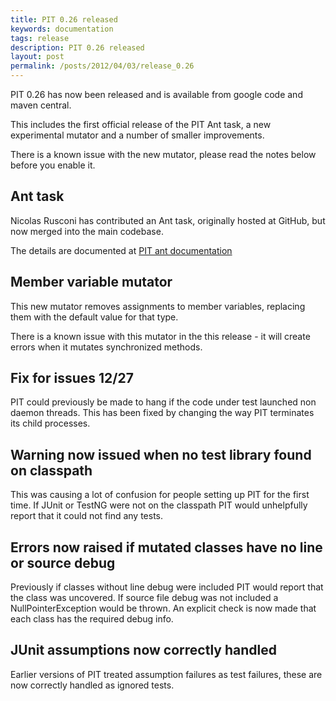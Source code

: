 ```yaml
---
title: PIT 0.26 released
keywords: documentation
tags: release
description: PIT 0.26 released
layout: post
permalink: /posts/2012/04/03/release_0.26
---
```


PIT 0.26 has now been released and is available from google code and maven central.

This includes the first official release of the PIT Ant task, a new experimental mutator
and a number of smaller improvements. 

There is a known issue with the new mutator, please read the notes below before you enable it.

## Ant task

Nicolas Rusconi has contributed an Ant task, originally hosted at GitHub, but now merged into the main codebase. 

The details are documented at [PIT ant documentation](/quickstart/ant)

## Member variable mutator

This new mutator removes assignments to member variables, replacing them with the default value for that type.

There is a known issue with this mutator in the this release - it will create errors when it mutates
synchronized methods.

## Fix for issues 12/27

PIT could previously be made to hang if the code under test launched non daemon threads. This has been fixed
by changing the way PIT terminates its child processes.

## Warning now issued when no test library found on classpath

This was causing a lot of confusion for people setting up PIT for the first time. If JUnit or TestNG were not
on the classpath PIT would unhelpfully report that it could not find any tests.

## Errors now raised if mutated classes have no line or source debug

Previously if classes without line debug were included PIT would report that the class was uncovered. If source file
debug was not included a NullPointerException would be thrown. An explicit check is now made that each class has the required
debug info.

## JUnit assumptions now correctly handled

Earlier versions of PIT treated assumption failures as test failures, these are now correctly handled as ignored tests.

